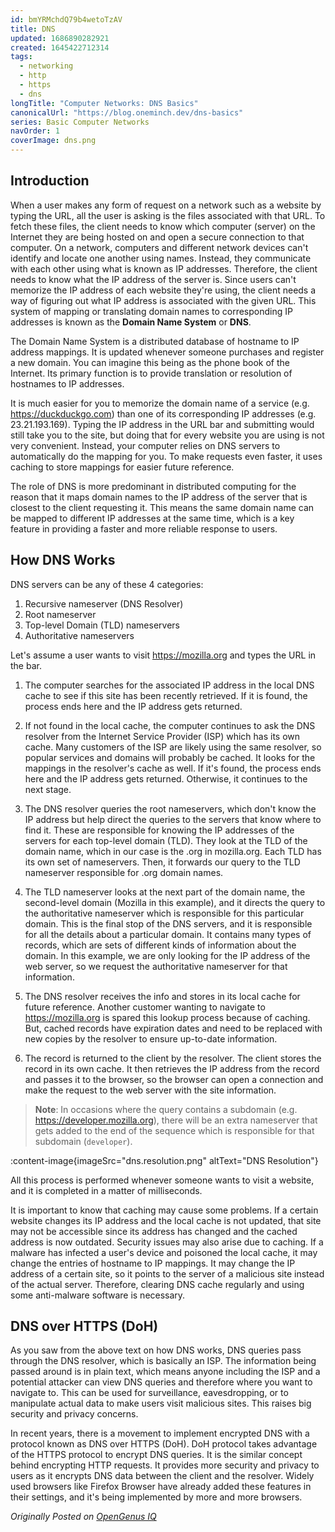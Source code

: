 ```yaml
---
id: bmYRMchdQ79b4wetoTzAV
title: DNS
updated: 1686890282921
created: 1645422712314
tags:
  - networking
  - http
  - https
  - dns
longTitle: "Computer Networks: DNS Basics"
canonicalUrl: "https://blog.oneminch.dev/dns-basics"
series: Basic Computer Networks
navOrder: 1
coverImage: dns.png
---
```


## Introduction

When a user makes any form of request on a network such as a website by typing the URL, all the user is asking is the files associated with that URL. To fetch these files, the client needs to know which computer (server) on the Internet they are being hosted on and open a secure connection to that computer. On a network, computers and different network devices can't identify and locate one another using names. Instead, they communicate with each other using what is known as IP addresses. Therefore, the client needs to know what the IP address of the server is. Since users can't memorize the IP address of each website they're using, the client needs a way of figuring out what IP address is associated with the given URL. This system of mapping or translating domain names to corresponding IP addresses is known as the **Domain Name System** or **DNS**.

The Domain Name System is a distributed database of hostname to IP address mappings. It is updated whenever someone purchases and register a new domain. You can imagine this being as the phone book of the Internet. Its primary function is to provide translation or resolution of hostnames to IP addresses.

It is much easier for you to memorize the domain name of a service (e.g. https://duckduckgo.com) than one of its corresponding IP addresses (e.g. 23.21.193.169). Typing the IP address in the URL bar and submitting would still take you to the site, but doing that for every website you are using is not very convenient. Instead, your computer relies on DNS servers to automatically do the mapping for you. To make requests even faster, it uses caching to store mappings for easier future reference.

The role of DNS is more predominant in distributed computing for the reason that it maps domain names to the IP address of the server that is closest to the client requesting it. This means the same domain name can be mapped to different IP addresses at the same time, which is a key feature in providing a faster and more reliable response to users.

## How DNS Works

DNS servers can be any of these 4 categories:

1. Recursive nameserver (DNS Resolver)
2. Root nameserver
3. Top-level Domain (TLD) nameservers
4. Authoritative nameservers

Let's assume a user wants to visit https://mozilla.org and types the URL in the bar.

1. The computer searches for the associated IP address in the local DNS cache to see if this site has been recently retrieved. If it is found, the process ends here and the IP address gets returned.

2. If not found in the local cache, the computer continues to ask the DNS resolver from the Internet Service Provider (ISP) which has its own cache. Many customers of the ISP are likely using the same resolver, so popular services and domains will probably be cached. It looks for the mappings in the resolver's cache as well. If it's found, the process ends here and the IP address gets returned. Otherwise, it continues to the next stage.

3. The DNS resolver queries the root nameservers, which don't know the IP address but help direct the queries to the servers that know where to find it. These are responsible for knowing the IP addresses of the servers for each top-level domain (TLD). They look at the TLD of the domain name, which in our case is the .org in mozilla.org. Each TLD has its own set of nameservers. Then, it forwards our query to the TLD nameserver responsible for .org domain names.

4. The TLD nameserver looks at the next part of the domain name, the second-level domain (Mozilla in this example), and it directs the query to the authoritative nameserver which is responsible for this particular domain. This is the final stop of the DNS servers, and it is responsible for all the details about a particular domain. It contains many types of records, which are sets of different kinds of information about the domain. In this example, we are only looking for the IP address of the web server, so we request the authoritative nameserver for that information.

5. The DNS resolver receives the info and stores in its local cache for future reference. Another customer wanting to navigate to https://mozilla.org is spared this lookup process because of caching. But, cached records have expiration dates and need to be replaced with new copies by the resolver to ensure up-to-date information.

6. The record is returned to the client by the resolver. The client stores the record in its own cache. It then retrieves the IP address from the record and passes it to the browser, so the browser can open a connection and make the request to the web server with the site information.

> **Note**: In occasions where the query contains a subdomain (e.g. https://developer.mozilla.org), there will be an extra nameserver that gets added to the end of the sequence which is responsible for that subdomain (`developer`).

:content-image{imageSrc="dns.resolution.png" altText="DNS Resolution"}

All this process is performed whenever someone wants to visit a website, and it is completed in a matter of milliseconds.

It is important to know that caching may cause some problems. If a certain website changes its IP address and the local cache is not updated, that site may not be accessible since its address has changed and the cached address is now outdated. Security issues may also arise due to caching. If a malware has infected a user's device and poisoned the local cache, it may change the entries of hostname to IP mappings. It may change the IP address of a certain site, so it points to the server of a malicious site instead of the actual server. Therefore, clearing DNS cache regularly and using some anti-malware software is necessary.

## DNS over HTTPS (DoH)

As you saw from the above text on how DNS works, DNS queries pass through the DNS resolver, which is basically an ISP. The information being passed around is in plain text, which means anyone including the ISP and a potential attacker can view DNS queries and therefore where you want to navigate to. This can be used for surveillance, eavesdropping, or to manipulate actual data to make users visit malicious sites. This raises big security and privacy concerns.

In recent years, there is a movement to implement encrypted DNS with a protocol known as DNS over HTTPS (DoH). DoH protocol takes advantage of the HTTPS protocol to encrypt DNS queries. It is the similar concept behind encrypting HTTP requests. It provides more security and privacy to users as it encrypts DNS data between the client and the resolver. Widely used browsers like Firefox Browser have already added these features in their settings, and it's being implemented by more and more browsers.

_Originally Posted on [OpenGenus IQ](https://iq.opengenus.org/domain-name-system-explained/)_
